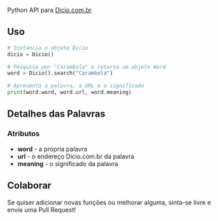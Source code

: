 Python API para [Dicio.com.br](http://www.dicio.com.br/)

## Uso

```python
# Instancia o objeto Dicio
dicio = Dicio()

# Pesquisa por "Carambola" e retorna um objeto Word
word = Dicio().search("Carambola")

# Apresenta a palavra, a URL e o significado
print(word.word, word.url, word.meaning)
```

## Detalhes das Palavras
### Atributos
- **word** - a própria palavra
- **url** - o endereço Dicio.com.br da palavra
- **meaning** - o significado da palavra

## Colaborar
Se quiser adicionar novas funções ou melhorar alguma, sinta-se livre e envie uma Pull Request!
